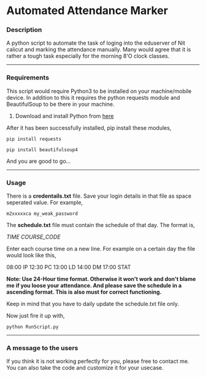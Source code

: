 # Automated Attendance Marker

### Description

A python script to automate the task of loging into the eduserver of Nit calicut and marking the attendance manually. Many would agree that it is rather a tough task especially for the morning 8'O clock
classes. 

---

### Requirements

This script would require Python3 to be installed on your machine/mobile device.
In addition to this it requires the python requests module and BeautifulSoup to be there in your machine.

1. Download and install Python from [here](https://www.python.org/downloads/)

After it has been successfully installed, pip install these modules,

`pip install requests`

`pip install beautifulsoup4`


And you are good to go...

---

### Usage

There is a **credentails.txt** file. Save your login details in that file as space seperated value.
For example,

`m2xxxxxca my_weak_password`

The **schedule.txt** file must contain the schedule of that day. The format is,

*_TIME_ <space> _COURSE_CODE_*

Enter each course time on a new line.
For example on a certain day the file would look like this,

 08:00 IP
 12:30 PC
 13:00 LD
 14:00 DM
 17:00 STAT

**Note: Use 24-Hour time format. Otherwise it won't work and don't blame me if you loose your attendance. And please save the schedule in a ascending format. This is also must for correct functioning.**

Keep in mind that you have to daily update the schedule.txt file only.

Now just fire it up with,

`python RunScript.py`

---

### A message to the users

If you think it is not working perfectly for you, please free to contact me. You can also take the code and customize it for your usecase.
